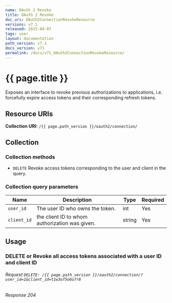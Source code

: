 ```yaml
---
name: OAuth 2 Revoke
title: OAuth 2 Revoke
doc_uri: OAuth2ConnectionRevokeResource
versions: v7.1
released: 2015-04-07
tags: user
layout: documentation
path_version: v7.1
docs_version: v71
permalink: /docs/v71_OAuth2ConnectionRevokeResource/
---
```


# {{ page.title }}

Exposes an interface to revoke previous authorizations to applications, i.e. forcefully expire access tokens and their corresponding refresh tokens.

## Resource URIs

**Collection URI:** `/{{ page.path_version }}/oauth2/connection/`

## Collection

### Collection methods

 * `DELETE` Revoke access tokens corresponding to the user and client in the query.

### Collection query parameters

| Name         | Description               | Type       | Required |
|--------------|---------------------------|------------|----------|
| `user_id` | The user ID who owns the token. | int | Yes   |
| `client_id` | the client ID to whom authorization was given. | string | Yes   |

## Usage

### DELETE or Revoke all access tokens associated with a user ID and client ID

###### Request `DELETE: /{{ page.path_version }}/oauth2/connection/?user_id=1&client_id=t1w3of5o6u7r8`

###### Response 204
